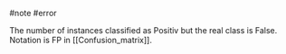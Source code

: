 #note #error

The number of instances classified as Positiv but the real class is False. Notation is FP in [[Confusion_matrix]].